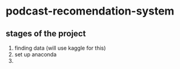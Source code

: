 # podcast-recomendation-system
## stages of the project
1. finding data (will use kaggle for this)
2. set up anaconda
3. 

